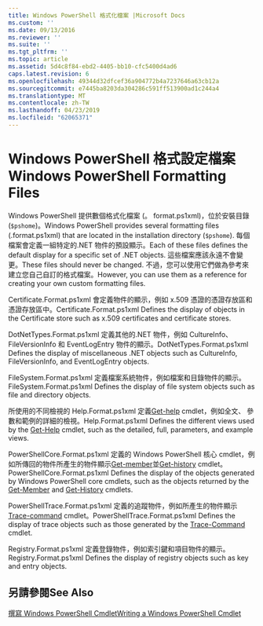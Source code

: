 ```yaml
---
title: Windows PowerShell 格式化檔案 |Microsoft Docs
ms.custom: ''
ms.date: 09/13/2016
ms.reviewer: ''
ms.suite: ''
ms.tgt_pltfrm: ''
ms.topic: article
ms.assetid: 5d4c8f84-ebd2-4405-bb10-cfc5400d4ad6
caps.latest.revision: 6
ms.openlocfilehash: 49344d32dfcef36a904772b4a7237646a63cb12a
ms.sourcegitcommit: e7445ba8203da304286c591ff513900ad1c244a4
ms.translationtype: MT
ms.contentlocale: zh-TW
ms.lasthandoff: 04/23/2019
ms.locfileid: "62065371"
---
```

# <a name="windows-powershell-formatting-files"></a><span data-ttu-id="f6dee-102">Windows PowerShell 格式設定檔案</span><span class="sxs-lookup"><span data-stu-id="f6dee-102">Windows PowerShell Formatting Files</span></span>

<span data-ttu-id="f6dee-103">Windows PowerShell 提供數個格式化檔案 (。 format.ps1xml)，位於安裝目錄 (`$pshome`)。</span><span class="sxs-lookup"><span data-stu-id="f6dee-103">Windows PowerShell provides several formatting files (.format.ps1xml) that are located in the installation directory (`$pshome`).</span></span> <span data-ttu-id="f6dee-104">每個檔案會定義一組特定的.NET 物件的預設顯示。</span><span class="sxs-lookup"><span data-stu-id="f6dee-104">Each of these files defines the default display for a specific set of .NET objects.</span></span> <span data-ttu-id="f6dee-105">這些檔案應該永遠不會變更。</span><span class="sxs-lookup"><span data-stu-id="f6dee-105">These files should never be changed.</span></span> <span data-ttu-id="f6dee-106">不過，您可以使用它們做為參考來建立您自己自訂的格式檔案。</span><span class="sxs-lookup"><span data-stu-id="f6dee-106">However, you can use them as a reference for creating your own custom formatting files.</span></span>

<span data-ttu-id="f6dee-107">Certificate.Format.ps1xml 會定義物件的顯示，例如 x.509 憑證的憑證存放區和憑證存放區中。</span><span class="sxs-lookup"><span data-stu-id="f6dee-107">Certificate.Format.ps1xml Defines the display of objects in the Certificate store such as x.509 certificates and certificate stores.</span></span>

<span data-ttu-id="f6dee-108">DotNetTypes.Format.ps1xml 定義其他的.NET 物件，例如 CultureInfo、 FileVersionInfo 和 EventLogEntry 物件的顯示。</span><span class="sxs-lookup"><span data-stu-id="f6dee-108">DotNetTypes.Format.ps1xml Defines the display of miscellaneous .NET objects such as CultureInfo, FileVersionInfo, and EventLogEntry objects.</span></span>

<span data-ttu-id="f6dee-109">FileSystem.Format.ps1xml 定義檔案系統物件，例如檔案和目錄物件的顯示。</span><span class="sxs-lookup"><span data-stu-id="f6dee-109">FileSystem.Format.ps1xml Defines the display of file system objects such as file and directory objects.</span></span>

<span data-ttu-id="f6dee-110">所使用的不同檢視的 Help.Format.ps1xml 定義[Get-help](/powershell/module/Microsoft.PowerShell.Core/Get-Help) cmdlet，例如全文、 參數和範例的詳細的檢視。</span><span class="sxs-lookup"><span data-stu-id="f6dee-110">Help.Format.ps1xml Defines the different views used by the [Get-Help](/powershell/module/Microsoft.PowerShell.Core/Get-Help) cmdlet, such as the detailed, full, parameters, and example views.</span></span>

<span data-ttu-id="f6dee-111">PowerShellCore.Format.ps1xml 定義的 Windows PowerShell 核心 cmdlet，例如所傳回的物件所產生的物件顯示[Get-member](/powershell/module/Microsoft.PowerShell.Utility/Get-Member)並[Get-history](/powershell/module/Microsoft.PowerShell.Core/Get-History) cmdlet。</span><span class="sxs-lookup"><span data-stu-id="f6dee-111">PowerShellCore.Format.ps1xml Defines the display of the objects generated by Windows PowerShell core cmdlets, such as the objects returned by the [Get-Member](/powershell/module/Microsoft.PowerShell.Utility/Get-Member) and [Get-History](/powershell/module/Microsoft.PowerShell.Core/Get-History) cmdlets.</span></span>

<span data-ttu-id="f6dee-112">PowerShellTrace.Format.ps1xml 定義的追蹤物件，例如所產生的物件顯示[Trace-command](/powershell/module/Microsoft.PowerShell.Utility/Trace-Command) cmdlet。</span><span class="sxs-lookup"><span data-stu-id="f6dee-112">PowerShellTrace.Format.ps1xml Defines the display of trace objects such as those generated by the [Trace-Command](/powershell/module/Microsoft.PowerShell.Utility/Trace-Command) cmdlet.</span></span>

<span data-ttu-id="f6dee-113">Registry.Format.ps1xml 定義登錄物件，例如索引鍵和項目物件的顯示。</span><span class="sxs-lookup"><span data-stu-id="f6dee-113">Registry.Format.ps1xml Defines the display of registry objects such as key and entry objects.</span></span>

## <a name="see-also"></a><span data-ttu-id="f6dee-114">另請參閱</span><span class="sxs-lookup"><span data-stu-id="f6dee-114">See Also</span></span>

[<span data-ttu-id="f6dee-115">撰寫 Windows PowerShell Cmdlet</span><span class="sxs-lookup"><span data-stu-id="f6dee-115">Writing a Windows PowerShell Cmdlet</span></span>](../cmdlet/writing-a-windows-powershell-cmdlet.md)
